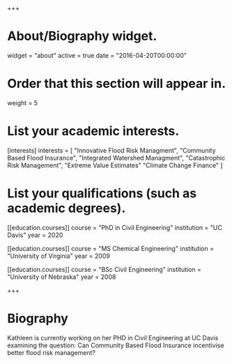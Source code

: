 +++
# About/Biography widget.
widget = "about"
active = true
date = "2016-04-20T00:00:00"

# Order that this section will appear in.
weight = 5

# List your academic interests.
[interests]
  interests = [
    "Innovative Flood Risk Managment",
    "Community Based Flood Insurance",
    "Integrated Watershed Managment",
    "Catastrophic Risk Management",
    "Extreme Value Estimates"
    "Climate Change Finance"
  ]

# List your qualifications (such as academic degrees).
[[education.courses]]
  course = "PhD in Civil Engineering"
  institution = "UC Davis"
  year = 2020

[[education.courses]]
  course = "MS Chemical Engineering"
  institution = "University of Virginia"
  year = 2009

[[education.courses]]
  course = "BSc Civil Engineering"
  institution = "University of Nebraska"
  year = 2008
 
+++

# Biography

Kathleen is currently working on her PHD in Civil Engineering at UC Davis examining the question: Can Community Based Flood Insurance incentivise better flood risk management?

